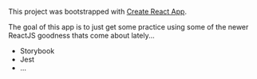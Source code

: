 This project was bootstrapped with [Create React App](https://github.com/facebookincubator/create-react-app).


The goal of this app is to just get some practice using some of the newer ReactJS goodness thats come about lately...
- Storybook
- Jest
- ...
